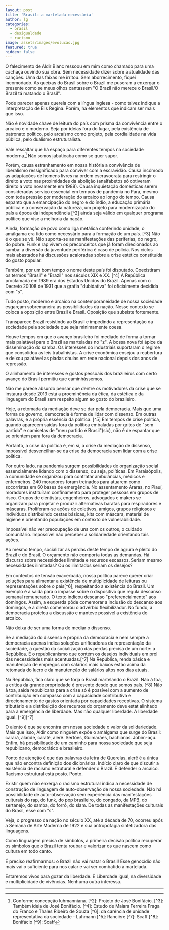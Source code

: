 ```yaml
---
layout: post
title: 'Brasil: a martelada necessária'
author: lg
categories:
  - brasil
  - desigualdade
  - racismo
image: assets/images/evolucao.jpg
featured: true
hidden: false
---
```


O falecimento de Aldir Blanc ressoou em mim como chamado para uma cachaça ouvindo sua obra. Sem necessidade dizer sobre a atualidade das canções. Uma das faixas me irritou. Sem aborrecimento, fiquei incomodado. As queixas do Brasil sobre o Brazil me puseram a enxergar o presente como se meus olhos cantassem "O Brazil não merece o Brasil/O Brazil tá matando o Brasil".

Pode parecer apenas querela com a língua inglesa - como talvez indique a interpretação de Elis Regina. Porém, há elementos que indicam ser mais que isso.

Não é novidade chave de leitura do país com prisma da convivência entre o arcaico e o moderno. Seja por ideias fora do lugar, pela existência de patronato político, pelo arcaísmo como projeto, pela cordialidade na vida pública, pelo dualismo estruturalista.

Vale ressaltar que há espaço para diferentes tempos na sociedade moderna.[^1] Não somos jabuticaba como se quer supor.

Porém, causa estranhamento em nossa história a convivência de liberalismo ressignificado para conviver com a escravidão. Causa incômodo as adaptações de homens livres na ordem escravocrata para restringir o direito a voto nas proximidades da abolição (analfabetos só obtiveram direito a voto novamente em 1988). Causa inquietação domésticas serem consideradas serviço essencial em tempos de pandemia no Pará, mesmo com toda pressão por moderação do arcaico ao longo do tempo. Causa espanto que a emancipação do negro e do índio, a educação primária pública e a conservação da natureza, um projeto para modernização do país a época da independência [^2] ainda seja válido em qualquer programa político que vise a melhoria da nação.

Ainda, formação de povo como liga metálica conferindo unidade, o amálgama era tido como necessário para a formação de um país. [^3] Não é o que se vê. Não suporta-se as manifestações das periferias, do negro, do pobre. Funk e rap vivem os preconceitos que já foram direcionados ao samba: a diversão da juventude periférica é caso de polícia. Nos ciclos mais abastados há discussões acaloradas sobre a crise estética constituída do gosto popular.

Também, por um bom tempo o nome deste país foi disputado. Coexistiram os termos "Brasil" e "Brazil" nos séculos XIX e XX. [^4] A República proclamada em 1989 era dos Estados Unidos do Brazil. Apenas com o Decreto 20.108 de 1931 que a grafia "dubidativa" foi oficialmente decidida com "s".

Tudo posto, moderno e arcaico na contemporaneidade de nossa sociedade esgarçam sobremaneira as possibilidades da nação. Nesse contexto se coloca a oposição entre Brazil e Brasil. Oposição que subsiste fortemente.

Transparece Brazil resistindo ao Brasil e impedindo a representação da sociedade pela sociedade que seja minimamente coesa.

Houve tempos em que o avanço brasileiro foi mediado de forma a tornar mais palatável para o Brazil as marteladas no "z". A bossa nova foi ápice da disseminação do samba. Os interesses do industriais suportaram o regime que consolidou as leis trabalhistas. A crise econômica ensejou a reabertura e deixou palatável as piadas chulas em rede nacional depois dos anos de repressão.

O alinhamento de interesses e gostos pessoais dos brazileiros com certo avanço do Brasil permitiu que caminhássemos.

Não me parece absurdo pensar que dentre os motivadores da crise que se instaura desde 2013 está a proeminência da ética, da estética e da linguagem do Brasil sem respeito algum ao gosto do brazileiro.

Hoje, a retomada da mediação deve se dar pela democracia. Mais que uma forma de governo, democracia é forma de lidar com dissenso. Em outras palavras, é a própria essência da política. [^5] Em tempos de crise política, quando aparecem saídas fora da política embaladas por gritos de "sem partido" e camisetas de "meu partido é Brasil"(sic), não é de espantar que se orientem para fora da democracia.

Portanto, a crise da política é, em si, a crise da mediação de dissenso, impossível desvencilhar-se da crise da democracia sem lidar com a crise política.

Por outro lado, na pandemia surgem possibilidades de organização social essencialmente lidando com o dissenso, ou seja, políticas. Em Paraisópolis, a comunidade se organizou para contratar ambulâncias, médicos e enfermeiros. 240 moradores foram treinados para atuarem como socorristas em 60 bases de emergência. No assentamento Araras, no Piauí, moradores instituíram confinamento para proteger pessoas em grupos de risco. Grupos de cientistas, engenheiros, advogados e makers se organizam para projetar e produzir alternativas baratas para respiradores e máscaras. Proliferam-se ações de coletivos, amigos, grupos religiosos e indivíduos distribuindo cestas básicas, kits com máscara, material de higiene e orientando populações em contexto de vulnerabilidade.

Impossível não ver preocupação de uns com os outros, o cuidado comunitário. Impossível não perceber a solidariedade orientando tais ações.

Ao mesmo tempo, socializar as perdas deste tempo de agrura é pleito do Brazil e do Brasil. O orçamento não comporta todas as demandas. Há discurso sobre necessidades ilimitada e recursos escassos. Seriam mesmo necessidades ilimitadas? Ou os ilimitados seriam os desejos?

Em contextos de tensão exacerbada, nossa política parece querer criar soluções para alimentar a existência de multiplicidade de leituras ou representações sobre o país[^6], respeitando a existência do Brazil. Um exemplo é a saída para o impasse sobre o dispositivo que regula descanso semanal remunerado. O texto indicou descanso "preferencialmente" aos domingos. Assim, a esquerda pôde comemorar a inclusão do descanso aos domingos, e a direita comemorou o advérbio flexibilizador. No fundo, a democracia protelou a discussão e manteve possível a existência do arcaico.

Não deixa de ser uma forma de mediar o dissenso.

Se a mediação do dissenso é própria da democracia e nem sempre a democracia apenas indica soluções unificadoras da representação da sociedade, a questão da socialização das perdas precisa de um norte: a República. É o republicanismo que contém os desejos individuais em prol das necessidades mais acentuadas.[^7] Na República, renda básica e manutenção de empregos com salários mais baixos estão acima da retomada do lucro e da manutenção de salários altos nos dias atuais.

Na República, fica claro que se forja o Brasil martelando o Brazil. Não à toa, a crítica da grande propriedade é presente desde que somos país. [^8] Não à toa, saída republicana para a crise só é possível com a aumento de contribuição em compasso com a capacidade contributiva e direcionamento de gastos orientada por capacidades receptivas. O sistema tributário e a distribuição dos recursos do orçamento deve estat alinhado para a emergência de liberdade. Mas não qualquer liberdade. A liberdade igual. [^9][^7]

O alento é que se encontra em nossa sociedade o valor da solidariedade. Mais que isso, Aldir como ninguém expõe o amálgama que surge do Brasil: carará, alaúde, caratê, alerê. Sertões, Guimarães, bachianas. Jobim-açu. Enfim, há possibilidade de um caminho para nossa sociedade que seja republicano, democrático e brasileiro.

Ponto de atenção é que das palavras da letra de Querelas, alerê é a única que não encontra definição dos dicionários. Indício claro de que discutir a existência de racismo estrutural é defender o Brazil. É defender o arcaico. Racismo estrutural está posto. Ponto.

Existir quem não enxerga o racismo estrutural indica a necessidade de construção de linguagem de auto-observação de nossa sociedade. Não há possibilidade de auto-observação sem experiência das manifestações culturais do rap, do funk, do pop brasileiro, do congado, da MPB, do sertanejo, do samba, do forró, do slam. De todas as manifestações culturais do Brasil, esse com "s".

Veja, o progresso da nação no século XX, até a década de 70, ocorreu após a Semana de Arte Moderna de 1922 e sua antropofagia sintetizadora das linguagens.

Como linguagem precisa de símbolos, a primeira decisão política recuperar os símbolos que o Brazil tenta roubar e valorizar os que nascem como cultura em todo canto.

É preciso reafirmarmos: o Brazil não vai matar o Brasil! Esse genocídio não mais vai o suficiente para nos calar e vai ser combatido à martelada.

Estaremos vivos para gozar da liberdade. E Liberdade igual, na diversidade e multiplicidade de vivências. Nenhuma outra interessa.

--------------------------------------------------------------------------------

[^1]: Conforme concepção luhmanniana. [^2]: Projeto de José Bonifácio. [^3]: Também ideia de José Bonifácio. [^4]: Estudo de Maiara Ferreira Fraga do Franco e Thales Ribeiro de Souza [^6]: da carência de unidade representativa da sociedade - Luhmann [^5]: Rancière [^7]: Scaff [^8]: Bonifácio [^9]: Scaff
